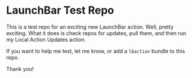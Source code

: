 # LaunchBar Test Repo 

This is a test repo for an exciting new LaunchBar action. Well, pretty exciting. What it does is check repos for updates, pull them, and then run my Local Action Updates action. 

If you want to help me test, let me know, or add a `lbaction` bundle to this repo. 

Thank you!